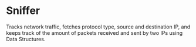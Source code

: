 # Sniffer
Tracks network traffic, fetches protocol type, source and destination IP, and keeps track of the amount of packets received and sent by two IPs using Data Structures.
